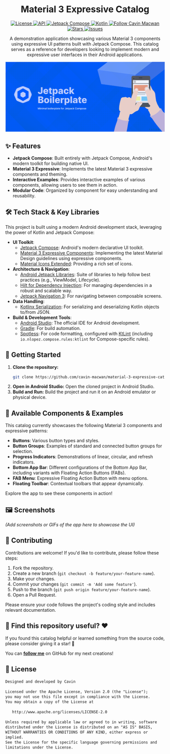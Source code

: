 <h1 align="center">Material 3 Expressive Catalog</h1>

<p align="center">
  <a href="https://opensource.org/licenses/Apache-2.0">
    <img alt="License" src="https://img.shields.io/badge/License-Apache%202.0-blue.svg"/>
  </a>
  <a href="https://android-arsenal.com/api?level=31">
    <img alt="API" src="https://img.shields.io/badge/API-31%2B-brightgreen.svg"/>
  </a>
  <a href="https://developer.android.com/jetpack/compose">
    <img alt="Jetpack Compose" src="https://img.shields.io/badge/Jetpack%20Compose-%2300C853.svg?logo=android&logoColor=white"/>
  </a>
  <a href="https://kotlinlang.org">
    <img alt="Kotlin" src="https://img.shields.io/badge/Kotlin-7F52FF?logo=kotlin&logoColor=white"/>
  </a>
  <a href="https://github.com/cavin-macwan">
    <img alt="Follow Cavin Macwan" src="https://img.shields.io/badge/GitHub-%40cavin--macwan-black?logo=github"/>
  </a>
  <a href="https://github.com/cavin-macwan/material-3-expressive-catalog/stargazers">
    <img alt="Stars" src="https://img.shields.io/github/stars/cavin-macwan/material-3-expressive-catalog?style=social"/>
  </a>
  <a href="https://github.com/cavin-macwan/material-3-expressive-catalog/issues">
    <img alt="Issues" src="https://img.shields.io/github/issues/cavin-macwan/material-3-expressive-catalog"/>
  </a>
</p>

<p align="center">  
A demonstration application showcasing various Material 3 components using expressive UI patterns
built with Jetpack Compose. This catalog serves as a reference for developers looking to implement
modern and expressive user interfaces in their Android applications.
</p>


<p align="center">
<img src="banner.png"/>
</p>

## ✨ Features

* **Jetpack Compose**: Built entirely with Jetpack Compose, Android's modern toolkit for building
  native UI.
* **Material 3 Expressive**: Implements the latest Material 3 expressive components and theming.
* **Interactive Examples**: Provides interactive examples of various components, allowing users to
  see them in action.
* **Modular Code**: Organized by component for easy understanding and reusability.

## 🛠️ Tech Stack & Key Libraries

This project is built using a modern Android development stack, leveraging the power of Kotlin and Jetpack Compose:

*   **UI Toolkit**:
    *   [Jetpack Compose](https://developer.android.com/jetpack/compose): Android's modern declarative UI toolkit.
    *   [Material 3 Expressive Components](https://m3.material.io/blog/building-with-m3-expressive): Implementing the latest Material Design guidelines using expressive components.
    *   [Material Icons Extended](https://developer.android.com/reference/kotlin/androidx/compose/material/icons/Icons.Filled): Providing a rich set of icons.
*   **Architecture & Navigation**:
    *   [Android Jetpack Libraries](https://developer.android.com/jetpack): Suite of libraries to help follow best practices (e.g., ViewModel, Lifecycle).
    *   [Hilt for Dependency Injection](https://dagger.dev/hilt/): For managing dependencies in a robust and scalable way.
    *   [Jetpack Navigation 3](https://developer.android.com/guide/navigation/navigation-3): For navigating between composable screens.
*   **Data Handling**:
    *   [Kotlinx Serialization](https://github.com/Kotlin/kotlinx.serialization): For serializing and deserializing Kotlin objects to/from JSON.
*   **Build & Development Tools**:
    *   [Android Studio](https://developer.android.com/studio): The official IDE for Android development.
    *   [Gradle](https://gradle.org/): For build automation.
    *   [Spotless](https://github.com/diffplug/spotless): For code formatting, configured with [KtLint](https://ktlint.github.io/) (including `io.nlopez.compose.rules:ktlint` for Compose-specific rules).

## 🚀 Getting Started

1. **Clone the repository:**
   ```bash
   git clone https://github.com/cavin-macwan/material-3-expressive-catalog.git
   ```
2. **Open in Android Studio:**
   Open the cloned project in Android Studio.
3. **Build and Run:**
   Build the project and run it on an Android emulator or physical device.

## 🎨 Available Components & Examples

This catalog currently showcases the following Material 3 components and expressive patterns:

* **Buttons**: Various button types and styles.
* **Button Groups**: Examples of standard and connected button groups for selection.
* **Progress Indicators**: Demonstrations of linear, circular, and refresh indicators.
* **Bottom App Bar**: Different configurations of the Bottom App Bar, including variants with
  Floating Action Buttons (FABs).
* **FAB Menu**: Expressive Floating Action Button with menu options.
* **Floating Toolbar**: Contextual toolbars that appear dynamically.

Explore the app to see these components in action!

## 🖼️ Screenshots

*(Add screenshots or GIFs of the app here to showcase the UI)*

## 🤝 Contributing

Contributions are welcome! If you'd like to contribute, please follow these steps:

1. Fork the repository.
2. Create a new branch (`git checkout -b feature/your-feature-name`).
3. Make your changes.
4. Commit your changes (`git commit -m 'Add some feature'`).
5. Push to the branch (`git push origin feature/your-feature-name`).
6. Open a Pull Request.

Please ensure your code follows the project's coding style and includes relevant documentation.

## 🌟 Find this repository useful? :heart:

If you found this catalog helpful or learned something from the source code, please consider giving
it a star! 🤩

You can __[follow me](https://github.com/cavin-macwan)__ on GitHub for my next creations!

## 📄 License

```
Designed and developed by Cavin

Licensed under the Apache License, Version 2.0 (the "License");
you may not use this file except in compliance with the License.
You may obtain a copy of the License at

   http://www.apache.org/licenses/LICENSE-2.0

Unless required by applicable law or agreed to in writing, software
distributed under the License is distributed on an "AS IS" BASIS,
WITHOUT WARRANTIES OR CONDITIONS OF ANY KIND, either express or implied.
See the License for the specific language governing permissions and
limitations under the License.
```
